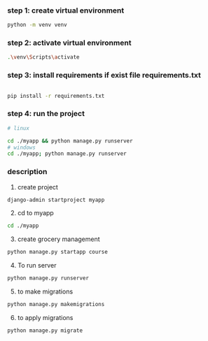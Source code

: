 ### step 1: create virtual environment
```bash
python -m venv venv
```

### step 2: activate virtual environment
```bash
.\venv\Scripts\activate
```

### step 3: install requirements if exist file requirements.txt
```bash

pip install -r requirements.txt
```

### step 4: run the project
```bash 
# linux

cd ./myapp && python manage.py runserver
# windows
cd ./myapp; python manage.py runserver
```


### description
1. create project
```bash
django-admin startproject myapp
```
2. cd to myapp
```bash
cd ./myapp
```
3. create grocery management
```bash
python manage.py startapp course
```
4. To run server
```bash
python manage.py runserver
```
5. to make migrations
```bash
python manage.py makemigrations
```
6. to apply migrations
```bash
python manage.py migrate
```